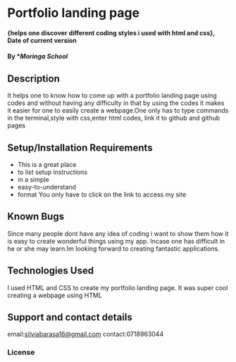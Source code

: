 # Portfolio landing page
#### {helps one discover different coding styles i used with html and css}, Date of current version
#### By **Moringa School*
## Description
It helps one to know how to come up with a portfolio landing page using codes and without having any difficulty in that by using the codes it makes it easier for one to easily create a webpage.One only has to type commands in the terminal,style with css,enter html codes, link it to github and github pages
## Setup/Installation Requirements
* This is a great place
* to list setup instructions
* in a simple
* easy-to-understand
* format
You only have to click on the link to access my site
## Known Bugs
Since many people dont have any idea of coding i want to show them how it is easy to create wonderful things using my app. Incase one has difficult in he or she may learn.Im looking forward to creating fantastic applications. 
## Technologies Used
I used HTML and CSS to create my portfolio landing page. It was super cool creating a webpage using HTML
## Support and contact details
email:silviabarasa16@gmail.com 
contact:0718963044
### License
  

